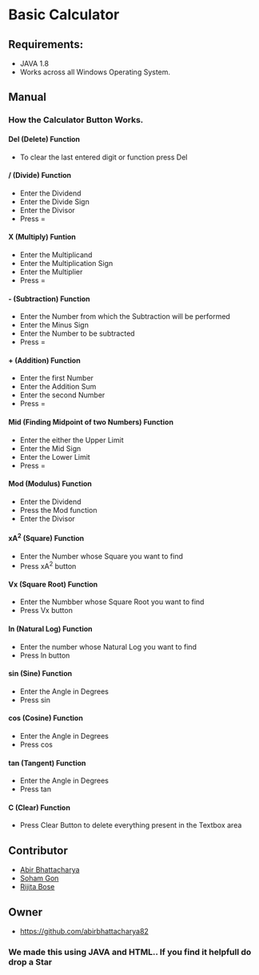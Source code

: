 # Basic Calculator
##  Requirements:
* JAVA 1.8
* Works across all Windows Operating System.
## Manual
### How the Calculator Button Works.
#### Del (Delete) Function
* To clear the last entered digit or function press Del
#### / (Divide) Function
* Enter the Dividend  
* Enter the Divide Sign
* Enter the Divisor
* Press =
#### X (Multiply) Funtion
* Enter the Multiplicand
* Enter the Multiplication Sign
* Enter the Multiplier
* Press =
#### - (Subtraction) Function
* Enter the Number from which the Subtraction will be performed
* Enter the Minus Sign
* Enter the Number to be subtracted
* Press =
#### + (Addition) Function
* Enter the first Number
* Enter the Addition Sum
* Enter the second Number
* Press =
#### Mid (Finding Midpoint of two Numbers) Function
* Enter the either the Upper Limit
* Enter the Mid Sign
* Enter the Lower Limit
* Press =
#### Mod (Modulus) Function
* Enter the Dividend
* Press the Mod function
* Enter the Divisor
#### xA<sup>2</sup> (Square) Function
* Enter the Number whose Square you want to find
* Press xA<sup>2</sup> button
#### Vx (Square Root) Function
* Enter the Numbber whose Square Root you want to find
* Press Vx button
#### ln (Natural Log) Function
* Enter the number whose Natural Log you want to find
* Press ln button
#### sin (Sine) Function
* Enter the Angle in Degrees
* Press sin
#### cos (Cosine) Function
* Enter the Angle in Degrees
* Press cos
#### tan (Tangent) Function
* Enter the Angle in Degrees
* Press tan
#### C (Clear) Function
* Press Clear Button to delete everything present in the Textbox area
## Contributor
* [Abir Bhattacharya](https://github.com/abirbhattacharya82)
* [Soham Gon](https://github.com/SOH69)
* [Rijita Bose](https://github.com/r099)
## Owner
* https://github.com/abirbhattacharya82
### We made this using JAVA and HTML.. If you find it helpfull do drop a Star
